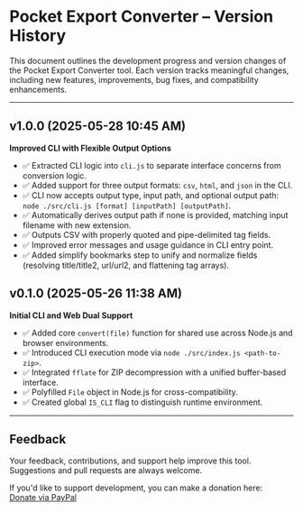 # Pocket Export Converter – Version History

This document outlines the development progress and version changes of the Pocket Export Converter tool. Each version tracks meaningful changes, including new features, improvements, bug fixes, and compatibility enhancements.

---

## v1.0.0 (2025-05-28 10:45 AM)

**Improved CLI with Flexible Output Options**

- ✅ Extracted CLI logic into `cli.js` to separate interface concerns from conversion logic.
- ✅ Added support for three output formats: `csv`, `html`, and `json` in the CLI.
- ✅ CLI now accepts output type, input path, and optional output path: `node ./src/cli.js [format] [inputPath] [outputPath]`.
- ✅ Automatically derives output path if none is provided, matching input filename with new extension.
- ✅ Outputs CSV with properly quoted and pipe-delimited tag fields.
- ✅ Improved error messages and usage guidance in CLI entry point.
- ✅ Added simplify bookmarks step to unify and normalize fields (resolving title/title2, url/url2, and flattening tag arrays).

## v0.1.0 (2025-05-26 11:38 AM)

**Initial CLI and Web Dual Support**

- ✅ Added core `convert(file)` function for shared use across Node.js and browser environments.
- ✅ Introduced CLI execution mode via `node ./src/index.js <path-to-zip>`.
- ✅ Integrated `fflate` for ZIP decompression with a unified buffer-based interface.
- ✅ Polyfilled `File` object in Node.js for cross-compatibility.
- ✅ Created global `IS_CLI` flag to distinguish runtime environment.

---

## Feedback

Your feedback, contributions, and support help improve this tool.  
Suggestions and pull requests are always welcome.

If you'd like to support development, you can make a donation here:  
[Donate via PayPal](https://www.paypal.com/donate/?hosted_button_id=QMRGKTEZZYQCN)